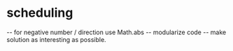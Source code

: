 # scheduling

-- for negative number / direction use Math.abs
-- modularize code
-- make solution as interesting as possible.
